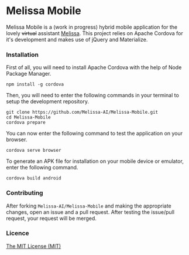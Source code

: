 # Melissa Mobile
Melissa Mobile is a (work in progress) hybrid mobile application for the lovely <del>virtual</del> assistant [Melissa](https://github.com/Melissa-AI/Melissa-Core). This project relies on Apache Cordova for it's development and makes use of jQuery and Materialize.

### Installation
First of all, you will need to install Apache Cordova with the help of Node Package Manager.

```
npm install -g cordova
```

Then, you will need to enter the following commands in your terminal to setup the development repository.

```
git clone https://github.com/Melissa-AI/Melissa-Mobile.git
cd Melissa-Mobile
cordova prepare
```

You can now enter the following command to test the application on your browser.

```
cordova serve browser
```

To generate an APK file for installation on your mobile device or emulator, enter the following command.

```
cordova build android
```

### Contributing

After forking `Melissa-AI/Melissa-Mobile` and making the appropriate changes, open an issue and a pull request. After testing the issue/pull request, your request will be merged.

### Licence

[The MIT License (MIT)](https://github.com/Melissa-AI/Melissa-Mobile/blob/master/LICENSE.md)
